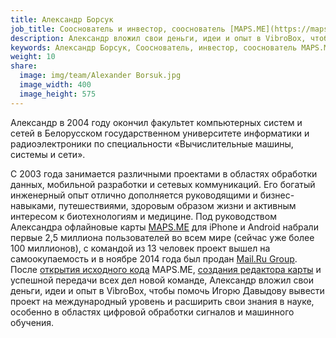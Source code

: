 ```yaml
---
title: Александр Борсук
job_title: Сооснователь и инвестор, сооснователь [MAPS.ME](https://maps.me/ "Offline maps for iPhone and Android")
description: Александр вложил свои деньги, идеи и опыт в VibroBox, чтобы помочь Игорю Давыдову вывести проект на международный уровень и расширить свои знания в науке, особенно в областях цифровой обработки сигналов и машинного обучения.
keywords: Александр Борсук, Сооснователь, инвестор, сооснователь MAPS.ME, Вибробокс
weight: 10
share:
  image: img/team/Alexander Borsuk.jpg
  image_width: 400
  image_height: 575
---
```

Александр в 2004 году окончил факультет компьютерных систем и сетей в Белорусском государственном университете информатики и радиоэлектроники по специальности «Вычислительные машины, системы и сети».

С 2003 года занимается различными проектами в областях обработки данных, мобильной разработки и сетевых коммуникаций. Его богатый инженерный опыт отлично дополняется руководящими и бизнес-навыками, путешествиями, здоровым образом жизни и активным интересом к биотехнологиям и медицине. Под руководством Александра офлайновые карты [MAPS.ME](https://maps.me/) для iPhone и Android набрали первые 2,5 миллиона пользователей во всем мире (сейчас уже более 100 миллионов), с командой из 13 человек проект вышел на самоокупаемость и в ноябре 2014 года был продан [Mail.Ru Group](https://techcrunch.com/2014/11/13/mail-ru-buys-maps-me-to-integrate-crowdsourced-maps-into-its-my-com-app-portal/). После [открытия исходного кода](https://corp.mail.ru/ru/press/releases/9421/) MAPS.ME, [создания редактора карты](https://corp.mail.ru/ru/press/releases/9573/) и успешной передачи всех дел новой команде, Александр вложил свои деньги, идеи и опыт в VibroBox, чтобы помочь Игорю Давыдову вывести проект на международный уровень и расширить свои знания в науке, особенно в областях цифровой обработки сигналов и машинного обучения.
